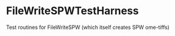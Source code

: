 FileWriteSPWTestHarness
=======================

Test routines for FileWriteSPW (which itself  creates SPW ome-tiffs)
